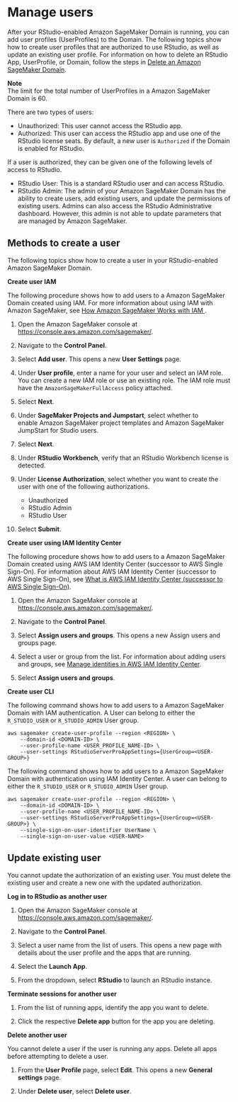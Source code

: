 # Manage users<a name="rstudio-create-user"></a>

After your RStudio\-enabled Amazon SageMaker Domain is running, you can add user profiles \(UserProfiles\) to the Domain\. The following topics show how to create user profiles that are authorized to use RStudio, as well as update an existing user profile\. For information on how to delete an RStudio App, UserProfile, or Domain, follow the steps in [Delete an Amazon SageMaker Domain](https://docs.aws.amazon.com/sagemaker/latest/dg/gs-studio-delete-domain.html)\. 

**Note**  
The limit for the total number of UserProfiles in a Amazon SageMaker Domain is 60\.

 There are two types of users: 
+ Unauthorized: This user cannot access the RStudio app\. 
+ Authorized: This user can access the RStudio app and use one of the RStudio license seats\. By default, a new user is `Authorized` if the Domain is enabled for RStudio\.

If a user is authorized, they can be given one of the following levels of access to RStudio\. 
+  RStudio User: This is a standard RStudio user and can access RStudio\. 
+  RStudio Admin: The admin of your Amazon SageMaker Domain has the ability to create users, add existing users, and update the permissions of existing users\. Admins can also access the RStudio Administrative dashboard\. However, this admin is not able to update parameters that are managed by Amazon SageMaker\.

## Methods to create a user<a name="rstudio-create-user-methods"></a>

The following topics show how to create a user in your RStudio\-enabled Amazon SageMaker Domain\.

 **Create user IAM** 

The following procedure shows how to add users to a Amazon SageMaker Domain created using IAM\. For more information about using IAM with Amazon SageMaker, see [How Amazon SageMaker Works with IAM ](https://docs.aws.amazon.com/sagemaker/latest/dg/security_iam_service-with-iam.html)\. 

1. Open the Amazon SageMaker console at [https://console\.aws\.amazon\.com/sagemaker/](https://console.aws.amazon.com/sagemaker/)\.

1.  Navigate to the **Control Panel**\.

1. Select **Add user**\. This opens a new **User Settings** page\.

1.  Under **User profile**, enter a name for your user and select an IAM role\. You can create a new IAM role or use an existing role\. The IAM role must have the `AmazonSageMakerFullAccess` policy attached\.

1.  Select **Next**\.

1.  Under **SageMaker Projects and Jumpstart**, select whether to enable Amazon SageMaker project templates and Amazon SageMaker JumpStart for Studio users\.

1.  Select **Next**\.

1.  Under **RStudio Workbench**, verify that an RStudio Workbench license is detected\.

1. Under **License Authorization**, select whether you want to create the user with one of the following authorizations\.
   +  Unauthorized 
   +  RStudio Admin 
   +  RStudio User 

1. Select **Submit**\.

 **Create user using IAM Identity Center** 

The following procedure shows how to add users to a Amazon SageMaker Domain created using AWS IAM Identity Center \(successor to AWS Single Sign\-On\)\. For information about AWS IAM Identity Center \(successor to AWS Single Sign\-On\), see [What is AWS IAM Identity Center \(successor to AWS Single Sign\-On\)](https://docs.aws.amazon.com/singlesignon/latest/userguide/getting-started.html)\. 

1. Open the Amazon SageMaker console at [https://console\.aws\.amazon\.com/sagemaker/](https://console.aws.amazon.com/sagemaker/)\.

1.  Navigate to the **Control Panel**\.

1.  Select **Assign users and groups**\. This opens a new Assign users and groups page\. 

1.  Select a user or group from the list\. For information about adding users and groups, see [Manage identities in AWS IAM Identity Center](https://docs.aws.amazon.com/singlesignon/latest/userguide/manage-your-identity-source-sso.html)\. 

1.  Select **Assign users and groups**\. 

 **Create user CLI** 

 The following command shows how to add users to a Amazon SageMaker Domain with IAM authentication\. A User can belong to either the `R_STUDIO_USER` or `R_STUDIO_ADMIN` User group\. 

```
aws sagemaker create-user-profile --region <REGION> \
    --domain-id <DOMAIN-ID> \
    --user-profile-name <USER_PROFILE_NAME-ID> \
    --user-settings RStudioServerProAppSettings={UserGroup=<USER-GROUP>}
```

The following command shows how to add users to a Amazon SageMaker Domain with authentication using IAM Identity Center\. A user can belong to either the `R_STUDIO_USER` or `R_STUDIO_ADMIN` User group\. 

```
aws sagemaker create-user-profile --region <REGION> \
    --domain-id <DOMAIN-ID> \
    --user-profile-name <USER_PROFILE_NAME-ID> \
    --user-settings RStudioServerProAppSettings={UserGroup=<USER-GROUP>} \
    --single-sign-on-user-identifier UserName \
    --single-sign-on-user-value <USER-NAME>
```

## Update existing user<a name="rstudio-create-user-update"></a>

You cannot update the authorization of an existing user\. You must delete the existing user and create a new one with the updated authorization\.

 **Log in to RStudio as another user** 

1. Open the Amazon SageMaker console at [https://console\.aws\.amazon\.com/sagemaker/](https://console.aws.amazon.com/sagemaker/)\.

1.  Navigate to the **Control Panel**\.

1.  Select a user name from the list of users\. This opens a new page with details about the user profile and the apps that are running\. 

1.  Select the **Launch App**\. 

1.  From the dropdown, select **RStudio** to launch an RStudio instance\. 

 **Terminate sessions for another user** 

1.  From the list of running apps, identify the app you want to delete\. 

1.  Click the respective **Delete app** button for the app you are deleting\. 

 **Delete another user** 

 You cannot delete a user if the user is running any apps\. Delete all apps before attempting to delete a user\. 

1.  From the **User Profile** page, select **Edit**\. This opens a new **General settings** page\. 

1.  Under **Delete user**, select **Delete user**\. 